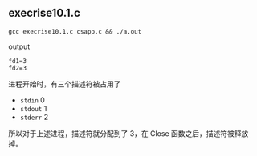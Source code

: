 ## execrise10.1.c

```shell script
gcc execrise10.1.c csapp.c && ./a.out
```

output
```
fd1=3
fd2=3
```

进程开始时，有三个描述符被占用了
- `stdin` 0
- `stdout` 1
- `stderr` 2

所以对于上述进程，描述符就分配到了 3，在 Close 函数之后，描述符被释放掉。
